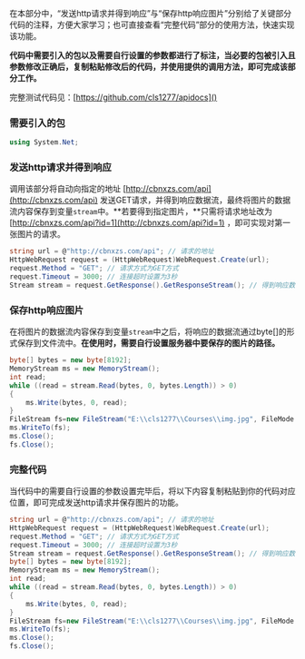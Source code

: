 在本部分中，“发送http请求并得到响应”与“保存http响应图片”分别给了关键部分代码的注释，方便大家学习；也可直接查看“完整代码”部分的使用方法，快速实现该功能。

**代码中需要引入的包以及需要自行设置的参数都进行了标注，当必要的包被引入且参数修改正确后，复制粘贴修改后的代码，并使用提供的调用方法，即可完成该部分工作。**

完整测试代码见：[https://github.com/cls1277/apidocs]()

### 需要引入的包

```c#
using System.Net;
```

### 发送http请求并得到响应

调用该部分将自动向指定的地址 [http://cbnxzs.com/api](http://cbnxzs.com/api) 发送GET请求，并得到响应数据流，最终将图片的数据流内容保存到变量```stream```中。**若要得到指定图片，**只需将请求地址改为 [http://cbnxzs.com/api?id=1](http://cbnxzs.com/api?id=1) ，即可实现对第一张图片的请求。

```c#
string url = @"http://cbnxzs.com/api"; // 请求的地址
HttpWebRequest request = (HttpWebRequest)WebRequest.Create(url);
request.Method = "GET"; // 请求方式为GET方式
request.Timeout = 3000; // 连接超时设置为3秒
Stream stream = request.GetResponse().GetResponseStream(); // 得到响应数据流
```

### 保存http响应图片

在将图片的数据流内容保存到变量```stream```中之后，将响应的数据流通过byte[]的形式保存到文件流中。**在使用时，需要自行设置服务器中要保存的图片的路径。**

```c#
byte[] bytes = new byte[8192];
MemoryStream ms = new MemoryStream();
int read;
while ((read = stream.Read(bytes, 0, bytes.Length)) > 0)
{
    ms.Write(bytes, 0, read);
}
FileStream fs=new FileStream("E:\\cls1277\\Courses\\img.jpg", FileMode.Create); // 服务器中保存图片的路径（需要自行设置）
ms.WriteTo(fs);
ms.Close();
fs.Close();
```

### 完整代码

当代码中的需要自行设置的参数设置完毕后，将以下内容复制粘贴到你的代码对应位置，即可完成发送http请求并保存图片的功能。

```c#
string url = @"http://cbnxzs.com/api"; // 请求的地址
HttpWebRequest request = (HttpWebRequest)WebRequest.Create(url);
request.Method = "GET"; // 请求方式为GET方式
request.Timeout = 3000; // 连接超时设置为3秒
Stream stream = request.GetResponse().GetResponseStream(); // 得到响应数据流
byte[] bytes = new byte[8192];
MemoryStream ms = new MemoryStream();
int read;
while ((read = stream.Read(bytes, 0, bytes.Length)) > 0)
{
    ms.Write(bytes, 0, read);
}
FileStream fs=new FileStream("E:\\cls1277\\Courses\\img.jpg", FileMode.Create); // 服务器中保存图片的路径（需要自行设置）
ms.WriteTo(fs);
ms.Close();
fs.Close();
```

